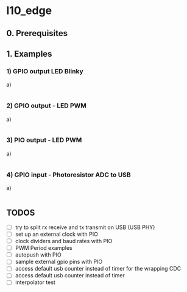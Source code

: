 # l10_edge

## 0. Prerequisites

## 1. Examples


### 1) GPIO output LED Blinky

a)
```
```

### 2) GPIO output - LED PWM

a)
```
```

### 3) PIO output - LED PWM

a)
```
```

### 4) GPIO input - Photoresistor ADC to USB

a)
```
```



## TODOS
* [ ] try to split rx receive and tx transmit on USB (USB PHY)
* [ ] set up an external clock with PIO
* [ ] clock dividers and baud rates with PIO
* [ ] PWM Period examples
* [ ] autopush with PIO
* [ ] sample external gpio pins with PIO
* [ ] access default usb counter instead of timer for the wrapping CDC 
* [ ] access default usb counter instead of timer
* [ ] interpolator test